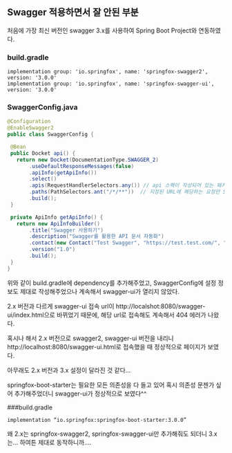 ## Swagger 적용하면서 잘 안된 부분

처음에 가장 최신 버전인 swagger 3.x를 사용하여 Spring Boot Project와 연동하였다.

### build.gradle
```
implementation group: 'io.springfox', name: 'springfox-swagger2', version: '3.0.0'
implementation group: 'io.springfox', name: 'springfox-swagger-ui', version: '3.0.0'
```

### SwaggerConfig.java
```java
@Configuration
@EnableSwagger2
public class SwaggerConfig {

 @Bean
 public Docket api() {
   return new Docket(DocumentationType.SWAGGER_2)
       .useDefaultResponseMessages(false)
       .apiInfo(getApiInfo())
       .select()
       .apis(RequestHandlerSelectors.any()) // api 스펙이 작성되어 있는 패키지를 지정한다.
       .paths(PathSelectors.ant("/*/**"))  // 지정된 URL에 해당하는 요청만 SWAGGER로 만든다
       .build();
 }

 private ApiInfo getApiInfo() {
   return new ApiInfoBuilder()
       .title("Swagger 사용하기")
       .description("Swagger를 활용한 API 문서 자동화")
       .contact(new Contact("Test Swagger", "https://test.test.com/", "test@gmail.com"))
       .version("1.0")
       .build();
 }
}
```

위와 같이 build.gradle에 dependency를 추가해주었고, SwaggerConfig에 설정 정보도 제대로 작성해주었으나 계속해서 swagger-ui가 열리지 않았다.

2.x 버전과 다르게 swagger-ui 접속 url이 http://localshot:8080/swagger-ui/index.html으로 바뀌었기 때문에, 해당 url로 접속해도 계속해서 404 에러가 나왔다.

혹시나 해서 2.x 버전으로 swagger2, swagger-ui 버전을 내리니 http://localhost:8080/swagger-ui.html로 접속했을 때 정상적으로 페이지가 보였다.

아무래도 2.x 버전과 3.x 설정이 달라진 것 같다…

springfox-boot-starter는 필요한 모든 의존성을 다 들고 있어 혹시 의존성 문젠가 싶어 추가해주었더니 swagger-ui가 정상적으로 보였다^^


###build.gradle
```
implementation “io.springfox:springfox-boot-starter:3.0.0”
```

왜 2.x는 springfox-swagger2, springfox-swagger-ui만 추가해줘도 되더니 3.x는…
하여튼 제대로 동작하니까....
